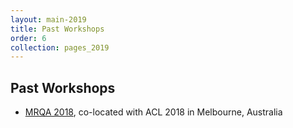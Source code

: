 ```yaml
---
layout: main-2019
title: Past Workshops
order: 6
collection: pages_2019
---
```

## Past Workshops
- [MRQA 2018](/2018), co-located with ACL 2018 in Melbourne, Australia

